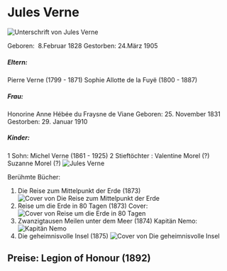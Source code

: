 # Jules Verne
![Unterschrift von Jules Verne](ExtraFiles/Images/Firma_de_Julio_Verne.svg)

Geboren:  8.Februar 1828
Gestorben: 24.März 1905

##### Eltern:
Pierre Verne (1799 - 1871)
Sophie Allotte de la Fuyë (1800 - 1887)

##### Frau:
Honorine Anne Hébée du Fraysne de Viane 
Geboren: 25. November 1831
Gestorben: 29. Januar 1910

##### Kinder:
1 Sohn: Michel Verne (1861 - 1925)
2 Stieftöchter : Valentine Morel (?)
							Suzanne Morel (?)
![Jules Verne](ExtraFiles/Images/Jules_Verne.gif)

Berühmte Bücher: 
1) Die Reise zum Mittelpunkt der Erde (1873)
   ![Cover von Die Reise zum Mittelpunkt der Erde](ExtraFiles/Images/zumMittelpunkt.png)
2) Reise um die Erde in 80 Tagen (1873)
Cover:
![Cover von Reise um die Erde in 80 Tagen](ExtraFiles/Images/JulesVerneReiseIn80Tagen.png)
3) Zwanzigtausen Meilen unter dem Meer (1874)
Kapitän Nemo:
![Kapitän Nemo](ExtraFiles/Images/JulesVerneNemo.jpg)
4) Die geheimnisvolle Insel (1875)
![Cover von Die geheimnisvolle Insel](ExtraFiles/Images/Ile_Mysterieuse_02.jpg)

## Preise: Legion of Honour  (1892)
